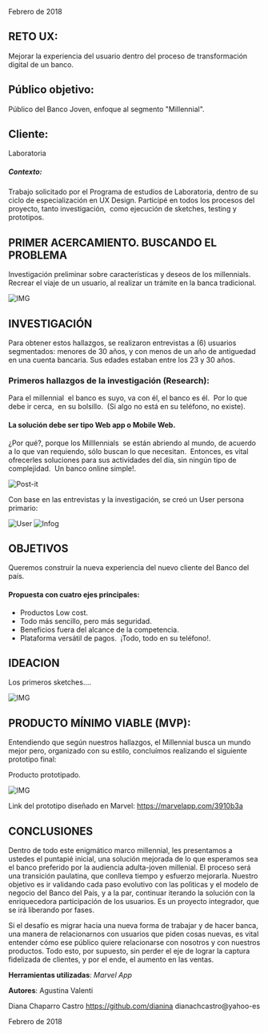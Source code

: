 
Febrero de 2018


RETO UX: 
-----------
Mejorar la experiencia del usuario dentro del proceso de transformación digital de un banco.  

Público objetivo:
-----
Público del Banco Joven, enfoque al segmento "Millennial".

Cliente:
-----
Laboratoria


##### Contexto:  
Trabajo solicitado por el Programa de estudios de Laboratoria, dentro de su ciclo de especialización en UX Design.
Participé en todos los procesos del proyecto, tanto investigación,  como ejecución de sketches, testing y prototipos.


PRIMER ACERCAMIENTO. BUSCANDO EL PROBLEMA
---
Investigación preliminar sobre características y deseos de los millennials.  Recrear el viaje de un usuario, al realizar un trámite en la banca tradicional.

![IMG](http://i66.tinypic.com/4lsjnc.jpg)


INVESTIGACIÓN
----

Para obtener estos hallazgos, se realizaron entrevistas a (6) usuarios segmentados:  menores de 30 años, y con menos de un año de antiguedad en una cuenta bancaria.  Sus edades estaban entre los 23 y 30 años.


### Primeros hallazgos de la investigación (Research): 
Para el millennial  el banco es suyo, va con él, el banco es él.  Por lo que debe ir cerca,  en su bolsillo.  (Si algo no está en su teléfono, no existe).
#### La solución debe ser tipo Web app o Mobile Web.  
¿Por qué?, porque los Milllennials  se están abriendo al mundo, de acuerdo a lo que van requiendo, sólo buscan lo que necesitan.  Entonces, es vital ofrecerles soluciones para sus actividades del día, sin ningún tipo de complejidad.  Un banco online simple!.

![Post-it](http://i66.tinypic.com/2qc45e9.jpg)

Con base en las entrevistas y la investigación, se creó un User persona primario:

![User](http://i67.tinypic.com/15oeces.jpg)   ![Infog](http://i68.tinypic.com/2md05kn.jpg)





OBJETIVOS
---

Queremos construir la nueva experiencia del nuevo cliente del Banco del país.
 
#### Propuesta con cuatro ejes principales:

-  Productos Low cost.
-  Todo más sencillo, pero más seguridad.
-  Beneficios fuera del alcance de la competencia.
-  Plataforma versátil de pagos.
​
¡Todo, todo en su teléfono!.



IDEACION
---

Los primeros sketches....

![IMG](http://i63.tinypic.com/1zmo8j5.jpg)



PRODUCTO MÍNIMO VIABLE (MVP):
----

Entendiendo que según nuestros hallazgos, el Millennial busca un mundo mejor pero, organizado con su estilo, concluímos realizando el siguiente prototipo final:

Producto prototipado.

![IMG](http://i66.tinypic.com/nehssg.jpg)

Link del prototipo diseñado en Marvel: https://marvelapp.com/3910b3a


CONCLUSIONES 
-----

Dentro de todo este enigmático marco millennial, les presentamos a ustedes el puntapié inicial, una solución mejorada de lo que esperamos sea el banco preferido por la audiencia adulta-joven millenial. El proceso será una transición paulatina, que conlleva tiempo y esfuerzo mejorarla.  Nuestro objetivo es ir validando cada paso evolutivo con las polìticas y el modelo de negocio del Banco del País, y a la par, continuar iterando la solución con la enriquecedora participación de los usuarios.  Es un proyecto integrador, que se irá liberando por fases.

Si el desafío es migrar hacia una nueva forma de trabajar y de hacer banca, una manera de relacionarnos con usuarios que piden cosas nuevas, es vital entender cómo ese público quiere relacionarse con nosotros y con nuestros productos.  Todo esto, por supuesto, sin perder el eje de lograr la captura fidelizada de clientes, y por el ende, el aumento en las ventas.


**Herramientas utilizadas**:  *Marvel App*

**Autores**:
Agustina Valenti

Diana Chaparro Castro
https://github.com/dianina
dianachcastro@yahoo-es

Febrero de 2018
